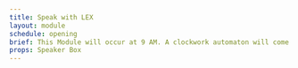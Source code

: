 ```yaml
---
title: Speak with LEX
layout: module
schedule: opening
brief: This Module will occur at 9 AM. A clockwork automaton will come to town carrying the Speaker Box. The automaton will be followed and attacked by red bone undead. If attacked, the clockwork automaton will shut down after losing all body. After 1 minute, the automaton will power back up with full body and continue on its path. The creature cannot be searched for the Speaker Box as it grips it tightly while deactivated. Strength 2 or 3 may remove the box from the automaton, but it will continue to activate to re-acquire it. LEX will speak with OZ or Mattias at first and other adventurers following. LEX Speech. Hello my newly acquired friends. I have been most bored and lonely. I am looking to travel away from my abandoned library in order to see the world. I have been approached by an ingenious individual known as TOMY who has promised that they may be able to remove me from my domicile. I request your thoughts on what I should do regarding this request. This recording will be erased and replaced with your own....... now. The box will listen for 5 or 10 minutes depending on how the players react, then the automaton will turn around to head home. The red bone undead will have 2 resets and have 1 leaf per reset as treasure. They may be harvested from for 1 basic resource. 
props: Speaker Box
---
```

